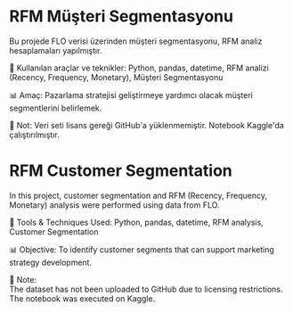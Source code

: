 # RFM Müşteri Segmentasyonu

Bu projede FLO verisi üzerinden müşteri segmentasyonu, RFM analiz hesaplamaları yapılmıştır.

📌 Kullanılan araçlar ve teknikler: Python, pandas, datetime, RFM analizi (Recency, Frequency, Monetary), Müşteri Segmentasyonu

📊 Amaç: Pazarlama stratejisi geliştirmeye yardımcı olacak müşteri segmentlerini belirlemek.

📌 Not:
Veri seti lisans gereği GitHub'a yüklenmemiştir.
Notebook Kaggle'da çalıştırılmıştır.

# RFM Customer Segmentation

In this project, customer segmentation and RFM (Recency, Frequency, Monetary) analysis were performed using data from FLO.

📌 Tools & Techniques Used: Python, pandas, datetime, RFM analysis, Customer Segmentation  

📊 Objective: To identify customer segments that can support marketing strategy development.

📌 Note:  
The dataset has not been uploaded to GitHub due to licensing restrictions.  
The notebook was executed on Kaggle.
